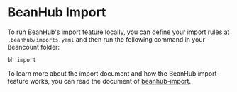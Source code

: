 # BeanHub Import

To run BeanHub's import feature locally, you can define your import rules at `.beanhub/imports.yaml` and then run the following command in your Beancount folder:

```bash
bh import
```

To learn more about the import document and how the BeanHub import feature works, you can read the document of [beanhub-import](https://beanhub-import-docs.beanhub.io).
